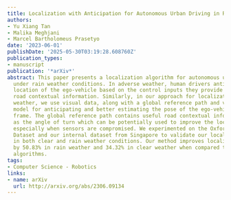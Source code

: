 ```yaml
---
title: Localization with Anticipation for Autonomous Urban Driving in Rain
authors:
- Yu Xiang Tan
- Malika Meghjani
- Marcel Bartholomeus Prasetyo
date: '2023-06-01'
publishDate: '2025-05-30T03:19:28.608760Z'
publication_types:
- manuscript
publication: '*arXiv*'
abstract: This paper presents a localization algorithm for autonomous urban vehicles
  under rain weather conditions. In adverse weather, human drivers anticipate the
  location of the ego-vehicle based on the control inputs they provide and surrounding
  road contextual information. Similarly, in our approach for localization in rain
  weather, we use visual data, along with a global reference path and vehicle motion
  model for anticipating and better estimating the pose of the ego-vehicle in each
  frame. The global reference path contains useful road contextual information such
  as the angle of turn which can be potentially used to improve the localization accuracy
  especially when sensors are compromised. We experimented on the Oxford Robotcar
  Dataset and our internal dataset from Singapore to validate our localization algorithm
  in both clear and rain weather conditions. Our method improves localization accuracy
  by 50.83% in rain weather and 34.32% in clear weather when compared to baseline
  algorithms.
tags:
- Computer Science - Robotics
links:
- name: arXiv
  url: http://arxiv.org/abs/2306.09134
---
```

